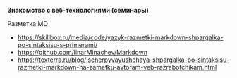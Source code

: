 **Знакомство с веб-технологиями (семинары)**

Разметка MD

* https://skillbox.ru/media/code/yazyk-razmetki-markdown-shpargalka-po-sintaksisu-s-primerami/
* https://github.com/linarMinachev/Markdown
* https://texterra.ru/blog/ischerpyvayushchaya-shpargalka-po-sintaksisu-razmetki-markdown-na-zametku-avtoram-veb-razrabotchikam.html